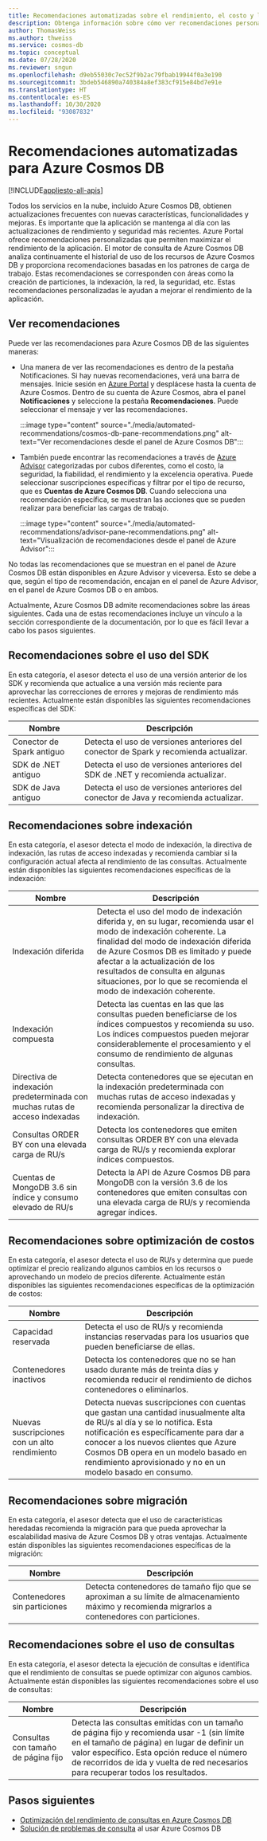 ```yaml
---
title: Recomendaciones automatizadas sobre el rendimiento, el costo y la seguridad para Azure Cosmos DB
description: Obtenga información sobre cómo ver recomendaciones personalizadas sobre el rendimiento, el costo y la seguridad y otro tipo de recomendaciones para Azure Cosmos DB en función de los patrones de carga de trabajo.
author: ThomasWeiss
ms.author: thweiss
ms.service: cosmos-db
ms.topic: conceptual
ms.date: 07/28/2020
ms.reviewer: sngun
ms.openlocfilehash: d9eb55030c7ec52f9b2ac79fbab19944f0a3e190
ms.sourcegitcommit: 3bdeb546890a740384a8ef383cf915e84bd7e91e
ms.translationtype: HT
ms.contentlocale: es-ES
ms.lasthandoff: 10/30/2020
ms.locfileid: "93087832"
---
```

# <a name="automated-recommendations-for-azure-cosmos-db"></a>Recomendaciones automatizadas para Azure Cosmos DB
[!INCLUDE[appliesto-all-apis](includes/appliesto-all-apis.md)]

Todos los servicios en la nube, incluido Azure Cosmos DB, obtienen actualizaciones frecuentes con nuevas características, funcionalidades y mejoras. Es importante que la aplicación se mantenga al día con las actualizaciones de rendimiento y seguridad más recientes. Azure Portal ofrece recomendaciones personalizadas que permiten maximizar el rendimiento de la aplicación. El motor de consulta de Azure Cosmos DB analiza continuamente el historial de uso de los recursos de Azure Cosmos DB y proporciona recomendaciones basadas en los patrones de carga de trabajo. Estas recomendaciones se corresponden con áreas como la creación de particiones, la indexación, la red, la seguridad, etc. Estas recomendaciones personalizadas le ayudan a mejorar el rendimiento de la aplicación.

## <a name="view-recommendations"></a>Ver recomendaciones

Puede ver las recomendaciones para Azure Cosmos DB de las siguientes maneras:

- Una manera de ver las recomendaciones es dentro de la pestaña Notificaciones. Si hay nuevas recomendaciones, verá una barra de mensajes. Inicie sesión en [Azure Portal](https://portal.azure.com) y desplácese hasta la cuenta de Azure Cosmos. Dentro de su cuenta de Azure Cosmos, abra el panel **Notificaciones** y seleccione la pestaña **Recomendaciones**. Puede seleccionar el mensaje y ver las recomendaciones.  

   :::image type="content" source="./media/automated-recommendations/cosmos-db-pane-recommendations.png" alt-text="Ver recomendaciones desde el panel de Azure Cosmos DB":::

- También puede encontrar las recomendaciones a través de [Azure Advisor](../advisor/advisor-overview.md) categorizadas por cubos diferentes, como el costo, la seguridad, la fiabilidad, el rendimiento y la excelencia operativa. Puede seleccionar suscripciones específicas y filtrar por el tipo de recurso, que es **Cuentas de Azure Cosmos DB**.  Cuando selecciona una recomendación específica, se muestran las acciones que se pueden realizar para beneficiar las cargas de trabajo.

   :::image type="content" source="./media/automated-recommendations/advisor-pane-recommendations.png" alt-text="Visualización de recomendaciones desde el panel de Azure Advisor":::

No todas las recomendaciones que se muestran en el panel de Azure Cosmos DB están disponibles en Azure Advisor y viceversa. Esto se debe a que, según el tipo de recomendación, encajan en el panel de Azure Advisor, en el panel de Azure Cosmos DB o en ambos.

Actualmente, Azure Cosmos DB admite recomendaciones sobre las áreas siguientes. Cada una de estas recomendaciones incluye un vínculo a la sección correspondiente de la documentación, por lo que es fácil llevar a cabo los pasos siguientes.

## <a name="sdk-usage-recommendations"></a>Recomendaciones sobre el uso del SDK

En esta categoría, el asesor detecta el uso de una versión anterior de los SDK y recomienda que actualice a una versión más reciente para aprovechar las correcciones de errores y mejoras de rendimiento más recientes. Actualmente están disponibles las siguientes recomendaciones específicas del SDK:

|Nombre  |Descripción  |
|---------|---------|
| Conector de Spark antiguo | Detecta el uso de versiones anteriores del conector de Spark y recomienda actualizar. |
| SDK de .NET antiguo | Detecta el uso de versiones anteriores del SDK de .NET y recomienda actualizar. |
| SDK de Java antiguo | Detecta el uso de versiones anteriores del conector de Java y recomienda actualizar. |

## <a name="indexing-recommendations"></a>Recomendaciones sobre indexación

En esta categoría, el asesor detecta el modo de indexación, la directiva de indexación, las rutas de acceso indexadas y recomienda cambiar si la configuración actual afecta al rendimiento de las consultas. Actualmente están disponibles las siguientes recomendaciones específicas de la indexación:

|Nombre  |Descripción  |
|---------|---------|
| Indexación diferida | Detecta el uso del modo de indexación diferida y, en su lugar, recomienda usar el modo de indexación coherente. La finalidad del modo de indexación diferida de Azure Cosmos DB es limitado y puede afectar a la actualización de los resultados de consulta en algunas situaciones, por lo que se recomienda el modo de indexación coherente. |
| Indexación compuesta| Detecta las cuentas en las que las consultas pueden beneficiarse de los índices compuestos y recomienda su uso. Los índices compuestos pueden mejorar considerablemente el procesamiento y el consumo de rendimiento de algunas consultas.|
| Directiva de indexación predeterminada con muchas rutas de acceso indexadas | Detecta contenedores que se ejecutan en la indexación predeterminada con muchas rutas de acceso indexadas y recomienda personalizar la directiva de indexación.|
| Consultas ORDER BY con una elevada carga de RU/s| Detecta los contenedores que emiten consultas ORDER BY con una elevada carga de RU/s y recomienda explorar índices compuestos.|
| Cuentas de MongoDB 3.6 sin índice y consumo elevado de RU/s| Detecta la API de Azure Cosmos DB para MongoDB con la versión 3.6 de los contenedores que emiten consultas con una elevada carga de RU/s y recomienda agregar índices.|

## <a name="cost-optimization-recommendations"></a>Recomendaciones sobre optimización de costos

En esta categoría, el asesor detecta el uso de RU/s y determina que puede optimizar el precio realizando algunos cambios en los recursos o aprovechando un modelo de precios diferente. Actualmente están disponibles las siguientes recomendaciones específicas de la optimización de costos:

|Nombre  |Descripción  |
|---------|---------|
| Capacidad reservada | Detecta el uso de RU/s y recomienda instancias reservadas para los usuarios que pueden beneficiarse de ellas. |
| Contenedores inactivos | Detecta los contenedores que no se han usado durante más de treinta días y recomienda reducir el rendimiento de dichos contenedores o eliminarlos.|
| Nuevas suscripciones con un alto rendimiento | Detecta nuevas suscripciones con cuentas que gastan una cantidad inusualmente alta de RU/s al día y se lo notifica. Esta notificación es específicamente para dar a conocer a los nuevos clientes que Azure Cosmos DB opera en un modelo basado en rendimiento aprovisionado y no en un modelo basado en consumo. |

## <a name="migration-recommendations"></a>Recomendaciones sobre migración

En esta categoría, el asesor detecta que el uso de características heredadas recomienda la migración para que pueda aprovechar la escalabilidad masiva de Azure Cosmos DB y otras ventajas. Actualmente están disponibles las siguientes recomendaciones específicas de la migración:

|Nombre  |Descripción  |
|---------|---------|
| Contenedores sin particiones | Detecta contenedores de tamaño fijo que se aproximan a su límite de almacenamiento máximo y recomienda migrarlos a contenedores con particiones.|

## <a name="query-usage-recommendations"></a>Recomendaciones sobre el uso de consultas

En esta categoría, el asesor detecta la ejecución de consultas e identifica que el rendimiento de consultas se puede optimizar con algunos cambios. Actualmente están disponibles las siguientes recomendaciones sobre el uso de consultas:

|Nombre  |Descripción  |
|---------|---------|
| Consultas con tamaño de página fijo | Detecta las consultas emitidas con un tamaño de página fijo y recomienda usar -1 (sin límite en el tamaño de página) en lugar de definir un valor específico. Esta opción reduce el número de recorridos de ida y vuelta de red necesarios para recuperar todos los resultados. |

## <a name="next-steps"></a>Pasos siguientes

* [Optimización del rendimiento de consultas en Azure Cosmos DB](sql-api-query-metrics.md)
* [Solución de problemas de consulta](troubleshoot-query-performance.md) al usar Azure Cosmos DB
